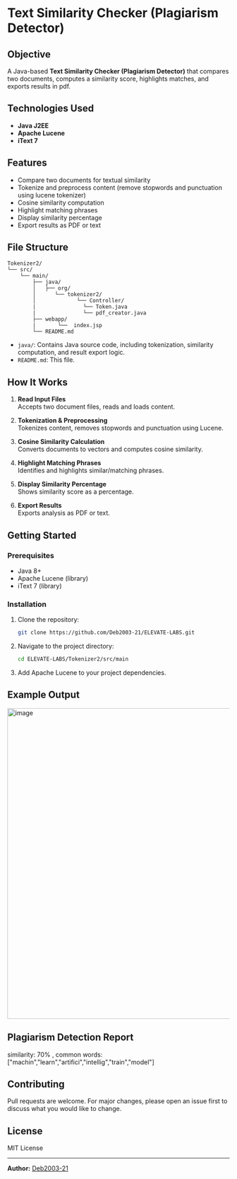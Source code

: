 # Text Similarity Checker (Plagiarism Detector)

## Objective
A Java-based **Text Similarity Checker (Plagiarism Detector)** that compares two documents, computes a similarity score, highlights matches, and exports results
in pdf.

## Technologies Used
- **Java J2EE**
- **Apache Lucene**
- **iText 7**

## Features
- Compare two documents for textual similarity
- Tokenize and preprocess content (remove stopwords and punctuation using lucene tokenizer)
- Cosine similarity computation
- Highlight matching phrases
- Display similarity percentage
- Export results as PDF or text

## File Structure

```
Tokenizer2/
└── src/
    └── main/
        ├── java/
        │   ├── org/
        │      └── tokenizer2/
        │             └── Controller/
        |               └── Token.java
        |               └── pdf_creator.java    
        ├── webapp/
        |       └──  index.jsp  
        └── README.md
```

- `java/`: Contains Java source code, including tokenization, similarity computation, and result export logic.
- `README.md`: This file.

## How It Works

1. **Read Input Files**  
   Accepts two document files, reads and loads content.

2. **Tokenization & Preprocessing**  
   Tokenizes content, removes stopwords and punctuation using Lucene.

3. **Cosine Similarity Calculation**  
   Converts documents to vectors and computes cosine similarity.

4. **Highlight Matching Phrases**  
   Identifies and highlights similar/matching phrases.

5. **Display Similarity Percentage**  
   Shows similarity score as a percentage.

6. **Export Results**  
   Exports analysis as PDF or text.

## Getting Started

### Prerequisites
- Java 8+
- Apache Lucene (library)
- iText 7 (library)

### Installation

1. Clone the repository:
   ```bash
   git clone https://github.com/Deb2003-21/ELEVATE-LABS.git
   ```

2. Navigate to the project directory:
   ```bash
   cd ELEVATE-LABS/Tokenizer2/src/main
   ```

3. Add Apache Lucene to your project dependencies.

## Example Output

<img width="1257" height="702" alt="image" src="https://github.com/user-attachments/assets/63dcb373-cf42-4c5c-b306-4152e55f95ea" />


Plagiarism Detection Report
------------------------------
similarity:
70% , 
common words:
["machin","learn","artifici","intellig","train","model"]


## Contributing

Pull requests are welcome. For major changes, please open an issue first to discuss what you would like to change.

## License

MIT License

---

**Author:** [Deb2003-21](https://github.com/Deb2003-21)
